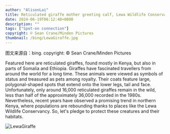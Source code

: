 ```yaml
---
author: "AlisonLai"
title: Reticulated giraffe mother greeting calf, Lewa Wildlife Conservancy, Kenya (© Sean Crane/Minden Pictures)
date: 2024-06-19T06:12:48+0800
description: ""
tags: ["Spot-on connection"]
copyright: © Sean Crane/Minden Pictures
thumbnail: /bing/LewaGiraffe.jpg
---
```

图文来源自：bing.  copyright: © Sean Crane/Minden Pictures

Featured here are reticulated giraffes, found mostly in Kenya, but also in parts of Somalia and Ethiopia. Giraffes have fascinated travellers from around the world for a long time. These animals were viewed as symbols of status and treasured as pets among royalty. Their coats feature large, polygonal-shaped spots that extend onto the lower legs, tail and face. Unfortunately, only around 16,000 reticulated giraffes remain in the wild, less than half of the approximately 36,000 recorded in the 1980s. Nevertheless, recent years have observed a promising trend in northern Kenya, where populations are rebounding thanks to places like the Lewa Wildlife Conservancy. So, let's pledge to protect these creatures and their habitats.

![LewaGiraffe](/bing/LewaGiraffe.jpg)